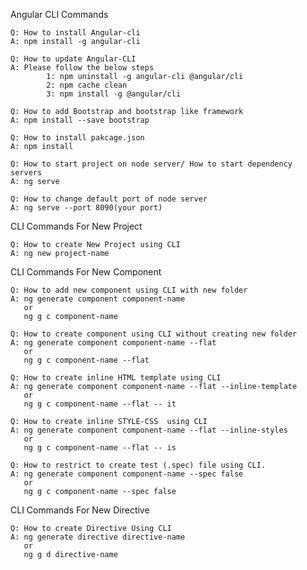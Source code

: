 Angular CLI Commands
	
	Q: How to install Angular-cli 
	A: npm install -g angular-cli 
	
	Q: How to update Angular-CLI 
	A: Please follow the below steps
			1: npm uninstall -g angular-cli @angular/cli
			2: npm cache clean
			3: npm install -g @angular/cli 
	
	Q: How to add Bootstrap and bootstrap like framework 
	A: npm install --save bootstrap 
	
	Q: How to install pakcage.json 
	A: npm install 
	
	Q: How to start project on node server/ How to start dependency servers 
	A: ng serve 
	
	Q: How to change default port of node server 
	A: ng serve --port 8090(your port)

CLI Commands For New Project
	
	Q: How to create New Project using CLI 
	A: ng new project-name

CLI Commands For New Component
	
	Q: How to add new component using CLI with new folder 
	A: ng generate component component-name
	   or
	   ng g c component-name
	
	Q: How to create component using CLI without creating new folder 
	A: ng generate component component-name --flat
	   or
	   ng g c component-name --flat
	
	Q: How to create inline HTML template using CLI 
	A: ng generate component component-name --flat --inline-template
	   or
	   ng g c component-name --flat -- it
	
	Q: How to create inline STYLE-CSS  using CLI 
	A: ng generate component component-name --flat --inline-styles
	   or
	   ng g c component-name --flat -- is
	
	Q: How to restrict to create test (.spec) file using CLI. 
	A: ng generate component component-name --spec false
	   or
	   ng g c component-name --spec false

CLI Commands For New Directive
	
	Q: How to create Directive Using CLI
	A: ng generate directive directive-name
	   or
	   ng g d directive-name
